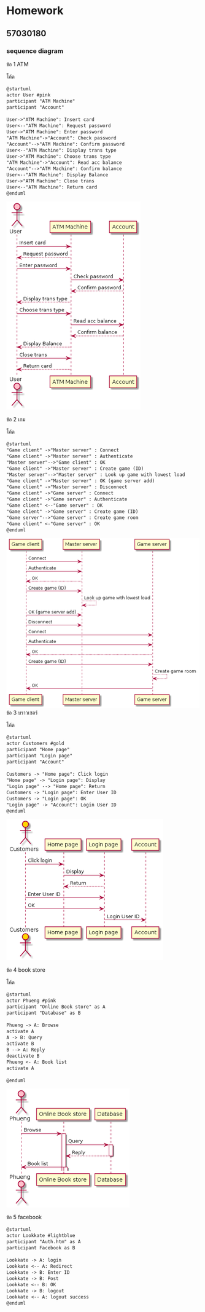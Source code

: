 # Homework
## 57030180
### sequence diagram

ข้อ 1 ATM


โค้ด
```
@startuml
actor User #pink
participant "ATM Machine"
participant "Account" 

User->"ATM Machine": Insert card
User<--"ATM Machine": Request password 
User->"ATM Machine": Enter password
"ATM Machine"->"Account": Check password
"Account"-->"ATM Machine": Confirm password
User<--"ATM Machine": Display trans type
User->"ATM Machine": Choose trans type
"ATM Machine"->"Account": Read acc balance
"Account"-->"ATM Machine": Confirm balance
User<--"ATM Machine": Display Balance
User->"ATM Machine": Close trans 
User<--"ATM Machine": Return card
@enduml

```
![](https://github.com/NAPHARAT/OOAD-WEEK10/blob/master/Homework/1.png?raw=true)

ข้อ 2 เกม

โค้ด
```
@startuml
"Game client" ->"Master server" : Connect
"Game client" ->"Master server" : Authenticate
"Master server"-->"Game client" : OK
"Game client" ->"Master server" : Create game (ID)
"Master server"-->"Master server" : Look up game with lowest load
"Game client" ->"Master server" : OK (game server add) 
"Game client" ->"Master server" : Disconnect
"Game client" ->"Game server" : Connect
"Game client" ->"Game server" : Authenticate
"Game client" <--"Game server" : OK
"Game client" ->"Game server" : Create game (ID)
"Game server"-->"Game server" : Create game room
"Game client" <-"Game server" : OK
@enduml

```
![](https://github.com/NAPHARAT/OOAD-WEEK10/blob/master/Homework/2.png?raw=true)
ข้อ 3 บราวเซอร์


โค้ด
```
@startuml
actor Customers #gold
participant "Home page" 
participant "Login page" 
participant "Account" 

Customers -> "Home page": Click login
"Home page" -> "Login page": Display
"Login page" --> "Home page": Return
Customers -> "Login page": Enter User ID
Customers -> "Login page": OK
"Login page" -> "Account": Login User ID
@enduml
```
![](https://github.com/NAPHARAT/OOAD-WEEK10/blob/master/Homework/3.png?raw=true)

ข้อ 4 book store

โค้ด

```
@startuml
actor Phueng #pink
participant "Online Book store" as A
participant "Database" as B

Phueng -> A: Browse
activate A
A -> B: Query
activate B
B --> A: Reply
deactivate B
Phueng <- A: Book list
activate A

@enduml
```
![](https://github.com/NAPHARAT/OOAD-WEEK10/blob/master/Homework/4.png?raw=true)

ข้อ 5 facebook

```
@startuml
actor Lookkate #lightblue
participant "Auth.htm" as A
participant Facebook as B

Lookkate -> A: login
Lookkate <-- A: Redirect
Lookkate -> B: Enter ID
Lookkate -> B: Post
Lookkate <-- B: OK
Lookkate -> B: logout
Lookkate <-- A: logout success
@enduml
```
